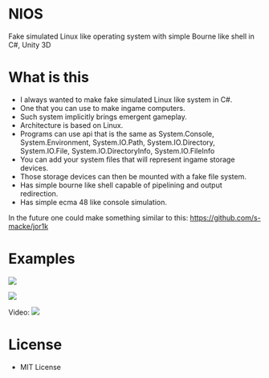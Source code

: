 # NIOS
Fake simulated Linux like operating system with simple Bourne like shell in C#, Unity 3D

# What is this
- I always wanted to make fake simulated Linux like system in C#.
- One that you can use to make ingame computers.
- Such system implicitly brings emergent gameplay.
- Architecture is based on Linux.
- Programs can use api that is the same as System.Console, System.Environment, System.IO.Path, System.IO.Directory, System.IO.File, System.IO.DirectoryInfo, System.IO.FileInfo
- You can add your system files that will represent ingame storage devices.
- Those storage devices can then be mounted with a fake file system.
- Has simple bourne like shell capable of pipelining and output redirection.
- Has simple ecma 48 like console simulation.

In the future one could make something similar to this: https://github.com/s-macke/jor1k

# Examples

[![](http://image.prntscr.com/image/df4619937a6f4999bb6ea95796778755.png)](http://image.prntscr.com/image/df4619937a6f4999bb6ea95796778755.png)

[![](http://image.prntscr.com/image/9858f3d9ca0e4ba58089617893e6882e.png)](http://image.prntscr.com/image/9858f3d9ca0e4ba58089617893e6882e.png)

Video:
[![](https://img.youtube.com/vi/j3kOllcE9yM/0.jpg)](https://www.youtube.com/watch?v=j3kOllcE9yM)

# License
- MIT License
